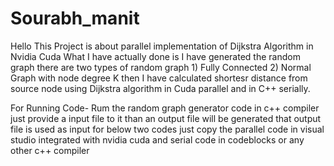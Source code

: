 # Sourabh_manit
Hello
This Project is about parallel implementation of Dijkstra Algorithm in Nvidia Cuda
What I have actually done is I have generated the random graph there are two types of random graph 1) Fully Connected 2) Normal Graph with node degree K
then I have calculated shortesr distance from source node using Dijkstra algorithm in Cuda parallel and in C++ serially.

For Running Code- 
Rum the random graph generator code in c++ compiler just provide a input file to it than an output file will be generated that output
file is used as input for below two codes
just copy the parallel code in visual studio integrated with nvidia cuda
and serial code in codeblocks or any other c++ compiler
